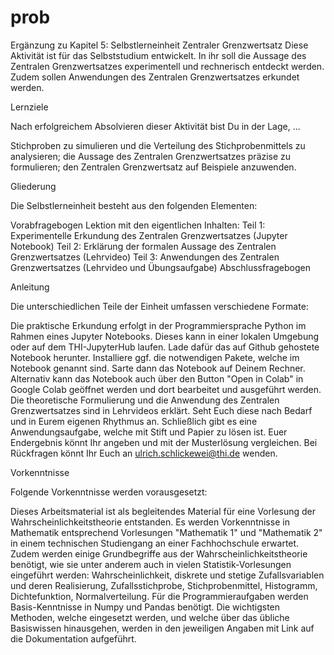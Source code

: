# prob
Ergänzung zu Kapitel 5: Selbstlerneinheit Zentraler Grenzwertsatz
Diese Aktivität ist für das Selbststudium entwickelt. In ihr soll die Aussage des Zentralen Grenzwertsatzes experimentell und rechnerisch entdeckt werden. Zudem sollen Anwendungen des Zentralen Grenzwertsatzes erkundet werden.



Lernziele

Nach erfolgreichem Absolvieren dieser Aktivität bist Du in der Lage, ...

Stichproben zu simulieren und die Verteilung des Stichprobenmittels zu analysieren;
die Aussage des Zentralen Grenzwertsatzes präzise zu formulieren;
den Zentralen Grenzwertsatz auf Beispiele anzuwenden.


Gliederung

Die Selbstlerneinheit besteht aus den folgenden Elementen:

Vorabfragebogen
Lektion mit den eigentlichen Inhalten:
Teil 1: Experimentelle Erkundung des Zentralen Grenzwertsatzes (Jupyter Notebook)
Teil 2: Erklärung der formalen Aussage des Zentralen Grenzwertsatzes (Lehrvideo)
Teil 3: Anwendungen des Zentralen Grenzwertsatzes (Lehrvideo und Übungsaufgabe)
Abschlussfragebogen


Anleitung

Die unterschiedlichen Teile der Einheit umfassen verschiedene Formate:

Die praktische Erkundung erfolgt in der Programmiersprache Python im Rahmen eines Jupyter Notebooks. Dieses kann in einer lokalen Umgebung oder auf dem THI-JupyterHub laufen. Lade dafür das auf Github gehostete Notebook herunter. Installiere ggf. die notwendigen Pakete, welche im Notebook genannt sind. Sarte dann das Notebook auf Deinem Rechner. Alternativ kann das Notebook auch über den Button "Open in Colab" in Google Colab geöffnet werden und dort bearbeitet und ausgeführt werden.
Die theoretische Formulierung und die Anwendung des Zentralen Grenzwertsatzes sind in Lehrvideos erklärt. Seht Euch diese nach Bedarf und in Eurem eigenen Rhythmus an.
Schließlich gibt es eine Anwendungsaufgabe, welche mit Stift und Papier zu lösen ist. Euer Endergebnis könnt Ihr angeben und mit der Musterlösung vergleichen.
Bei Rückfragen könnt Ihr Euch an ulrich.schlickewei@thi.de wenden.


Vorkenntnisse

Folgende Vorkenntnisse werden vorausgesetzt:

Dieses Arbeitsmaterial ist als begleitendes Material für eine Vorlesung der Wahrscheinlichkeitstheorie entstanden. Es werden Vorkenntnisse in Mathematik entsprechend Vorlesungen "Mathematik 1" und "Mathematik 2" in einem technischen Studiengang an einer Fachhochschule erwartet. Zudem werden einige Grundbegriffe aus der Wahrscheinlichkeitstheorie benötigt, wie sie unter anderem auch in vielen Statistik-Vorlesungen eingeführt werden: Wahrscheinlichkeit, diskrete und stetige Zufallsvariablen und deren Realisierung, Zufallsstichprobe, Stichprobenmittel, Histogramm, Dichtefunktion, Normalverteilung.
Für die Programmieraufgaben werden Basis-Kenntnisse in Numpy und Pandas benötigt. Die wichtigsten Methoden, welche eingesetzt werden, und welche über das übliche Basiswissen hinausgehen, werden in den jeweiligen Angaben mit Link auf die Dokumentation aufgeführt.
